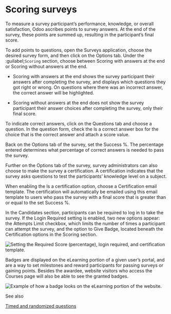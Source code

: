 # Scoring surveys

To measure a survey participant’s performance, knowledge, or overall
satisfaction, Odoo ascribes points to survey answers. At the end of the
survey, these points are summed up, resulting in the participant’s final
score.

To add points to questions, open the Surveys application, choose the desired
survey form, and then click on the Options tab. Under the :guilabel;`Scoring`
section, choose between Scoring with answers at the end or Scoring without
answers at the end.

  * Scoring with answers at the end shows the survey participant their answers after completing the survey, and displays which questions they got right or wrong. On questions where there was an incorrect answer, the correct answer will be highlighted.

  * Scoring without answers at the end does not show the survey participant their answer choices after completing the survey, only their final score.

To indicate correct answers, click on the Questions tab and choose a question.
In the question form, check the Is a correct answer box for the choice that is
the correct answer and attach a score value.

Back on the Options tab of the survey, set the Success %. The percentage
entered determines what percentage of correct answers is needed to pass the
survey.

Further on the Options tab of the survey, survey administrators can also
choose to make the survey a certification. A certification indicates that the
survey asks questions to test the participants’ knowledge level on a subject.

When enabling the Is a certification option, choose a Certification email
template. The certification will automatically be emailed using this email
template to users who pass the survey with a final score that is greater than
or equal to the set Success %.

In the Candidates section, participants can be required to log in to take the
survey. If the Login Required setting is enabled, two new options appear: the
Attempts Limit checkbox, which limits the number of times a participant can
attempt the survey, and the option to Give Badge, located beneath the
Certification options in the Scoring section.

![Setting the Required Score \(percentage\), login required, and certification
template.](../../../_images/required-score-login.png)

Badges are displayed on the eLearning portion of a given user’s portal, and
are a way to set milestones and reward participants for passing surveys or
gaining points. Besides the awardee, website visitors who access the Courses
page will also be able to see the granted badges.

![Example of how a badge looks on the eLearning portion of the
website.](../../../_images/frontend-badges.png)

See also

[Timed and randomized questions](time_random.html)

